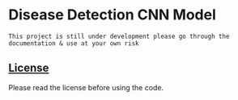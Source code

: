 # Disease Detection CNN Model

`This project is still under development please go through the documentation & use at your own risk`


## [License](https://github.com/sandeshkulk/DiseaseDetection/blob/main/LICENSE)

Please read the license before using the code.
